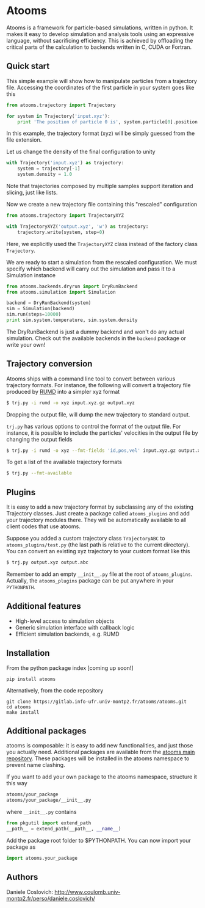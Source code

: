 Atooms
======

Atooms is a framework for particle-based simulations, written in python. It makes it easy to develop simulation and analysis tools using an expressive language, without sacrificing efficiency. This is achieved by offloading the critical parts of the calculation to backends written in C, CUDA or Fortran.

Quick start
-----------

This simple example will show how to manipulate particles from a trajectory file. Accessing the coordinates of the first particle in your system goes like this
```python
from atooms.trajectory import Trajectory

for system in Trajectory('input.xyz'):
    print 'The position of particle 0 is', system.particle[0].position
```
In this example, the trajectory format (xyz) will be simply guessed from the file extension.

Let us change the density of the final configuration to unity
```python
with Trajectory('input.xyz') as trajectory:
    system = trajectory[-1]
    system.density = 1.0
```
Note that trajectories composed by multiple samples support iteration and slicing, just like lists.

Now we create a new trajectory file containing this "rescaled" configuration
```python
from atooms.trajectory import TrajectoryXYZ

with TrajectoryXYZ('output.xyz', 'w') as trajectory:
    trajectory.write(system, step=0)
```
Here, we explicitly used the `TrajectoryXYZ` class instead of the factory class `Trajectory`.

We are ready to start a simulation from the rescaled configuration. We must specify which backend will carry out the simulation and pass it to a Simulation instance
```python
from atooms.backends.dryrun import DryRunBackend
from atooms.simulation import Simulation

backend = DryRunBackend(system)
sim = Simulation(backend)
sim.run(steps=10000)
print sim.system.temperature, sim.system.density
```
The DryRunBackend is just a dummy backend and won't do any actual simulation. Check out the available backends in the `backend` package or write your own!


Trajectory conversion
---------------------
Atooms ships with a command line tool to convert between various trajectory formats. For instance, the following will convert a trajectory file produced by [RUMD](http://rumd.org) into a simpler xyz format

```bash
$ trj.py -i rumd -o xyz input.xyz.gz output.xyz
```
Dropping the output file, will dump the new trajectory to standard output.

`trj.py` has various options to control the format of the output file. For instance, it is possible to include the particles' velocities in the output file by changing the output fields

```bash
$ trj.py -i rumd -o xyz --fmt-fields 'id,pos,vel' input.xyz.gz output.xyz
```
To get a list of the available trajectory formats

```bash
$ trj.py --fmt-available
```

Plugins
-------
It is easy to add a new trajectory format by subclassing any of the
existing Trajectory classes. Just create a package called
`atooms_plugins` and add your trajectory modules there. They will be automatically
available to all client codes that use atooms.

Suppose you added a custom trajectory class `TrajectoryABC` to
`atooms_plugins/test.py` (the last path is relative to the current
directory). You can convert an existing xyz trajectory to your custom
format like this

```bash
$ trj.py output.xyz output.abc
```

Remember to add an empty `__init__.py` file at the root of `atooms_plugins`. 
Actually, the `atooms_plugins` package can be put anywhere in your `PYTHONPATH`.

Additional features
-------------------
- High-level access to simulation objects
- Generic simulation interface with callback logic
- Efficient simulation backends, e.g. RUMD


Installation
------------
From the python package index [coming up soon!]
```
pip install atooms
```

Alternatively, from the code repository
```
git clone https://gitlab.info-ufr.univ-montp2.fr/atooms/atooms.git
cd atooms
make install
```

Additional packages 
-------------------
atooms is composable: it is easy to add new functionalities, and just those you actually need.
Additional packages are available from the [atooms main repository](https://gitlab.info-ufr.univ-montp2.fr/atooms).
These packages will be installed in the atooms namespace to prevent name clashing.

If you want to add your own package to the atooms namespace, structure it this way
```bash
atooms/your_package
atooms/your_package/__init__.py
```

where ```__init__.py``` contains

```python
from pkgutil import extend_path
__path__ = extend_path(__path__, __name__)
```

Add the package root folder to $PYTHONPATH. You can now import your package as

```python
import atooms.your_package
```

Authors
-------
Daniele Coslovich: http://www.coulomb.univ-montp2.fr/perso/daniele.coslovich/
